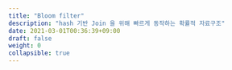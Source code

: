 ```yaml
---
title: "Bloom filter"
description: "hash 기반 Join 을 위해 빠르게 동작하는 확률적 자료구조"
date: 2021-03-01T00:36:39+09:00
draft: false
weight: 0
collapsible: true
---
```


